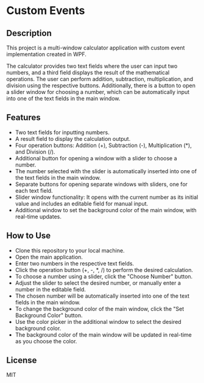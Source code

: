 # Custom Events

## Description
This project is a multi-window calculator application with custom event implementation created in WPF.

The calculator provides two text fields where the user can input two numbers, and a third field displays the result of the mathematical operations. The user can perform addition, subtraction, multiplication, and division using the respective buttons. Additionally, there is a button to open a slider window for choosing a number, which can be automatically input into one of the text fields in the main window.


## Features
- Two text fields for inputting numbers.
- A result field to display the calculation output.
- Four operation buttons: Addition (+), Subtraction (-), Multiplication (*), and Division (/).
- Additional button for opening a window with a slider to choose a number.
- The number selected with the slider is automatically inserted into one of the text fields in the main window.
- Separate buttons for opening separate windows with sliders, one for each text field.
- Slider window functionality: It opens with the current number as its initial value and includes an editable field for manual input.
- Additional window to set the background color of the main window, with real-time updates.

## How to Use
- Clone this repository to your local machine.
- Open the main application.
- Enter two numbers in the respective text fields.
- Click the operation button (+, -, *, /) to perform the desired calculation.
- To choose a number using a slider, click the "Choose Number" button.
- Adjust the slider to select the desired number, or manually enter a number in the editable field.
- The chosen number will be automatically inserted into one of the text fields in the main window.
- To change the background color of the main window, click the "Set Background Color" button.
- Use the color picker in the additional window to select the desired background color.
- The background color of the main window will be updated in real-time as you choose the color.

## License

MIT